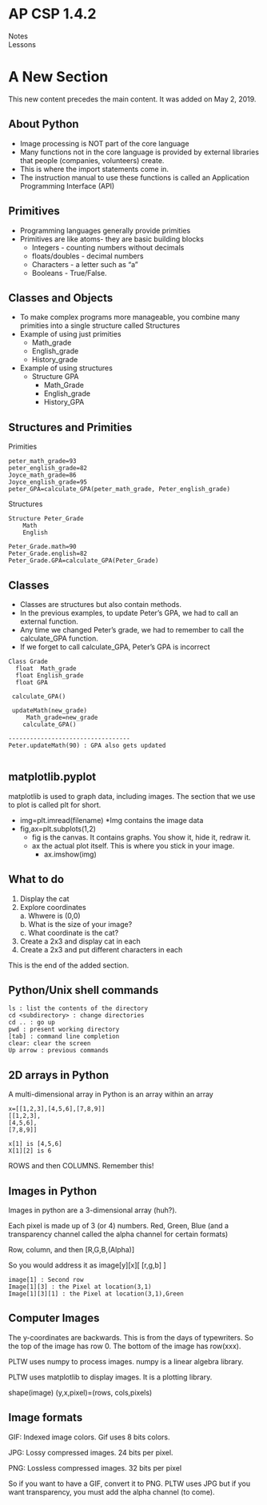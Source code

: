 # AP CSP 1.4.2

Notes\
Lessons

# A New Section

This new content precedes the main content. It was added on May 2, 2019.

## About Python

* Image processing is NOT part of the core language
* Many functions not in the core language is provided by external libraries that people (companies, volunteers) create.
* This is where the import statements come in.
* The instruction manual to use these functions is called an Application Programming Interface (API)

## Primitives

* Programming languages generally provide primities
* Primitives are like atoms- they are basic building blocks
  * Integers - counting numbers without decimals
  * floats/doubles - decimal numbers
  * Characters - a letter such as “a”
  * Booleans - True/False.

## Classes and Objects

* To make complex programs more manageable, you combine many primities into a single structure called Structures
* Example of using just primities
  * Math_grade
  * English_grade
  * History_grade
* Example of using structures
  * Structure GPA
    * Math_Grade
    * English_grade
    * History_GPA
    
## Structures and Primities

Primities
```
peter_math_grade=93
peter_english_grade=82
Joyce_math_grade=86
Joyce_english_grade=95
peter_GPA=calculate_GPA(peter_math_grade, Peter_english_grade)
```

Structures
```
Structure Peter_Grade
	Math
	English

Peter_Grade.math=90
Peter_Grade.english=82
Peter_Grade.GPA=calculate_GPA(Peter_Grade)
```

## Classes

* Classes are structures but also contain methods. 
* In the previous examples, to update Peter’s GPA, we had to call an external function.
* Any time we changed Peter’s grade, we had to remember to call the calculate_GPA function.
* If we forget to call calculate_GPA, Peter’s GPA is incorrect

```
Class Grade
  float  Math_grade
  float English_grade
  float GPA

 calculate_GPA()

 updateMath(new_grade)
     Math_grade=new_grade
    calculate_GPA()

----------------------------------
Peter.updateMath(90) : GPA also gets updated
 
```

## matplotlib.pyplot

matplotlib is used to graph data, including images.  The section that we use to plot is called plt for short.

* img=plt.imread(filename) 
  *Img contains the image data
* fig,ax=plt.subplots(1,2) 
  * fig is the canvas.  It contains graphs.  You show it, hide it, redraw it.
  * ax the actual plot itself.  This is where you stick in your image.
    * ax.imshow(img)

## What to do

1.  Display the cat
2. Explore coordinates\
  a. Whwere is (0,0)\
  b. What is the size of your image?\
  c. What coordinate is the cat?
3. Create a 2x3 and display cat in each
4. Create a 2x3 and put different characters in each

This is the end of the added section.

##  Python/Unix shell commands

```
ls : list the contents of the directory
cd <subdirectory> : change directories
cd .. : go up
pwd : present working directory
[tab] : command line completion
clear: clear the screen
Up arrow : previous commands
```

## 2D arrays in Python

A multi-dimensional array in Python is an array within an array

```
x=[[1,2,3],[4,5,6],[7,8,9]]
[[1,2,3],
[4,5,6],
[7,8,9]]

x[1] is [4,5,6]
X[1][2] is 6
```

ROWS and then COLUMNS.  Remember this!

## Images in Python

Images in python are a 3-dimensional array (huh?).

Each pixel is made up of 3 (or 4) numbers.  Red, Green, Blue (and a transparency channel called the alpha channel for certain formats)

Row, column, and then [R,G,B,(Alpha)]

So you would address it as  image[y][x][ [r,g,b] ]

```
image[1] : Second row
Image[1][3] : the Pixel at location(3,1)
Image[1][3][1] : the Pixel at location(3,1),Green
```

## Computer Images

The y-coordinates are backwards.  This is from the days of typewriters.  So the top of the image has row 0.  The bottom of the image has row(xxx).

PLTW uses numpy to process images.  numpy is a linear algebra library.

PLTW uses matplotlib to display images.  It is a plotting library.

shape(image) (y,x,pixel)=(rows, cols,pixels)

## Image formats

GIF: Indexed image colors.  Gif uses 8 bits colors.

JPG: Lossy compressed images.  24 bits per pixel.

PNG: Lossless compressed images. 32 bits per pixel

So if you want to have a GIF, convert it to PNG.  PLTW uses JPG but if you want transparency, you must add the alpha channel (to come). 

